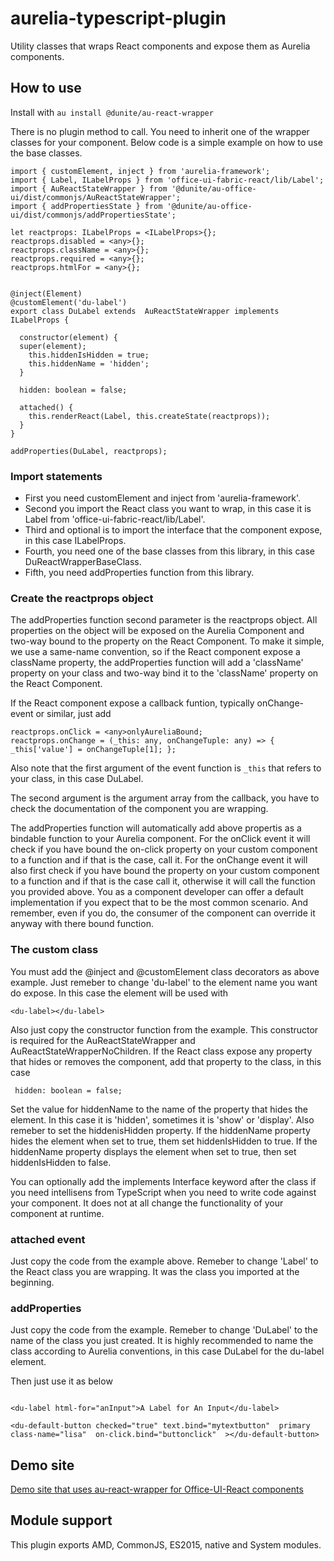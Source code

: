 # aurelia-typescript-plugin
Utility classes that wraps React components and expose them as Aurelia components.

## How to use
Install with
`au install @dunite/au-react-wrapper`

There is no plugin method to call. You need to inherit one of the wrapper classes for your component. Below code is a simple example on how to use the base classes.
```
import { customElement, inject } from 'aurelia-framework';
import { Label, ILabelProps } from 'office-ui-fabric-react/lib/Label';
import { AuReactStateWrapper } from '@dunite/au-office-ui/dist/commonjs/AuReactStateWrapper';
import { addPropertiesState } from '@dunite/au-office-ui/dist/commonjs/addPropertiesState';

let reactprops: ILabelProps = <ILabelProps>{};
reactprops.disabled = <any>{};
reactprops.className = <any>{};
reactprops.required = <any>{};
reactprops.htmlFor = <any>{};


@inject(Element)
@customElement('du-label')
export class DuLabel extends  AuReactStateWrapper implements ILabelProps {

  constructor(element) {
  super(element);
    this.hiddenIsHidden = true;
    this.hiddenName = 'hidden';
  }

  hidden: boolean = false;

  attached() {
    this.renderReact(Label, this.createState(reactprops));
  }
}

addProperties(DuLabel, reactprops);
```


### Import statements
* First you need customElement and inject from 'aurelia-framework'.
* Second you import the React class you want to wrap, in this case it is Label from 'office-ui-fabric-react/lib/Label'.
* Third and optional is to import the interface that the component expose, in this case ILabelProps.
* Fourth, you need one of the base classes from this library, in this case DuReactWrapperBaseClass.
* Fifth, you need addProperties function from this library.

### Create the reactprops object
The addProperties function second parameter is the reactprops object. All properties on the object will be exposed on the Aurelia Component and two-way bound to the property on the React Component. To make it simple, we use a same-name convention, so if the React component expose a className property, the addProperties function will add a 'className' property on your class and two-way bind it to the 'className' property on the React Component.

If the React component expose a callback funtion, typically onChange-event or similar, just add 
```
reactprops.onClick = <any>onlyAureliaBound;
reactprops.onChange = (_this: any, onChangeTuple: any) => { _this['value'] = onChangeTuple[1]; };
```

Also note that the first argument of the event function is `_this` that refers to your class, in this case DuLabel.

The second argument is the argument array from the callback, you have to check the documentation of the component you are wrapping.

The addProperties function will automatically add above propertis as a bindable function to your Aurelia component. For the onClick event it will check if you have bound the on-click property on your custom component to a function and if that is the case, call it. For the onChange event it will also first check if you have bound the property on your custom component to a function and if that is the case call it, otherwise it will call the function you provided above. You as a component developer can offer a default implementation if you expect that to be the most common scenario. And remember, even if you do, the consumer of the component can override it anyway with there bound function.

### The custom class
You must add the @inject and @customElement class decorators as above example. Just remeber to change 'du-label' to the element name you want do expose. In this case the element will be used with
```
<du-label></du-label>
```

Also just copy the constructor function from the example. This constructor is required for the AuReactStateWrapper and AuReactStateWrapperNoChildren. If the React class expose any property that hides or removes the component, add that property to the class, in this case

```
 hidden: boolean = false;
```

Set the value for hiddenName to the name of the property that hides the element. In this case it is 'hidden', sometimes it is 'show' or 'display'. Also remeber to set the hiddenisHidden property. If the hiddenName property hides the element when set to true, them set hiddenIsHidden to true. If the hiddenName property displays the element when set to true, then set hiddenIsHidden to false.

You can optionally add the implements Interface keyword after the class if you need intellisens from TypeScript when you need to write code against your component. It does not at all change the functionality of your component at runtime.

### attached event
Just copy the code from the example above. Remeber to change 'Label' to the React class you are wrapping. It was the class you imported at the beginning.


### addProperties
Just copy the code from the example. Remeber to change 'DuLabel' to the name of the class you just created. It is highly recommended to name the class according to Aurelia conventions, in this case DuLabel for the du-label element.


Then just use it as below
```

<du-label html-for="anInput">A Label for An Input</du-label>

<du-default-button checked="true" text.bind="mytextbutton"  primary class-name="lisa"  on-click.bind="buttonclick"  ></du-default-button>
```

## Demo site
[Demo site that uses au-react-wrapper for Office-UI-React components](https://au-office-ui.azurewebsites.net)

## Module support
This plugin exports AMD, CommonJS, ES2015, native and System modules.


